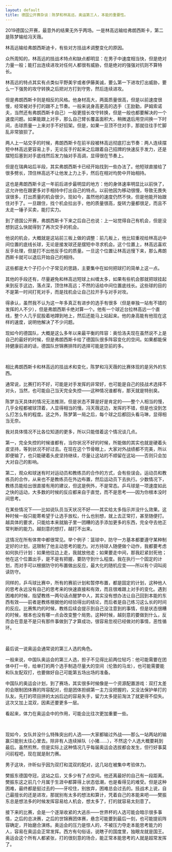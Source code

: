 ```yaml
---
layout: default
title: 德国公开赛杂谈：陈梦和林高远，奥运第三人，本能的重要性。
---
```


2019德国公开赛，最意外的结果无外乎两场。一是林高远输给弗朗西斯卡，第二是陈梦输给冯天薇。

林高远输给弗朗西斯迪卡，有些对方技战术调整变化的原因。

众所周知的，林高远的技战术特点和缺点都明显：在男子中速度相当快，但是绝对力量一般；能打出连续进攻对任何人都很有威胁，但是绝对的强强对抗则不算特长。

林高远的特点其实有点类似平野美宇或者伊藤美诚，要么第一下进攻打出威胁，要么一下强势的攻守转换之后把对方打到守势，然后连续进攻。

但是弗朗西斯卡则是相反的风格。他身材高大，两面质量很高，但是以前速度很慢，经常被对手打的跟不上节奏。一般来说身高更高的选手（王励勤，萨姆索诺夫，当然还有弗朗西斯卡自己）一般更擅长攻守转换，但是一般也都要解决的一个速度问题。如果能跟上对手，那么自己臂长覆盖面积大，稍微退后用空间换一下时间，击球质量一上来对手不好招架。但是，如果一旦顶不住对手，那就往往手忙脚乱非常狼狈了。

两人上一站交手的时候，弗朗西斯卡在前半段被林高远彻底打出节奏：两人连续摆短中林高远更容易上手，无论反手拧起来之后跟着自己招牌的快速反手发力，还是摆短后塞到对手底线然后发力抽对手高调，显得很在节奏上。

但是在瑞典站后半段，其实弗朗西斯卡已经开始找到一些办法了。他短球直接给了很多劈长，顶住林高远不让他发上力上手，然后在相对均势中开始相持。

这也是弗朗西斯卡这一年前后进步最明显的地方：他的身体速率明显比以前快了，这允许他在跟更多对手相持中打出自己的特点。以前他因为移动很慢，导致无畏失误很多，打出质量的机会很少。现如今，虽然他的速度仍然不快，但是他能开始跟住对手了。一旦跟住，找个机会拉出手，他的质量很高，旋转力量都很足，而且不太走一锤子买卖，能打实力。

到了德国公开赛，弗朗西斯卡下来之后自己也说：上一站觉得自己有机会，但是没想到这么快就得到了再次交手的机会。

他说的机会，大概就是这站前三板上做的调整：前几板上，他比较重视给林高远中间位置的底线长球，无论是接发球还是摆短中寻求机会。这个位置上，林高远喜欢反手处理，但是打不出他反手位的质量。一旦这个位置让林高远慢下来，那么弗朗西斯卡就可以退后开始自己的相持。

这些都是大个子打小个子常见的思路，主要集中在如何把球打的简单上这一点。

其他的手段还有，尽量避免和林高远短球上纠缠太多，如果有些机会那就把球挂起来到反手这边，落点深，顶住林高远；不然的话给中间位置底线长。这些球的目的不是第一时间打死对手，而是找机会让自己拉开手与对手对攻。

得承认，虽然我不认为这一年多真正有进步的选手有很多（但是单独一站有不错的发挥的人不少），但是弗朗西斯卡绝对算一个。他有一个球近台拉林高远一个直线，整个人几乎屁股着地蹲到地上，然后还能马上站起来。他的身高能有他现在这样的速度，说明他解决了不少问题。

现如今的德国队，大概是这么多年以来最平衡的阵容：奥恰洛夫现在虽然说不上是自己的最好的时候，但是弗朗西斯卡给了德国队很多阵容变化的空间。如果都能保持健康前进的话，德国队世锦赛排阵的选择可能是空前的多。

</br>

相比弗朗西斯卡和林高远的技战术和变化，陈梦和冯天薇的比赛体现的是另外的东西。

通常说，比赛打的不好，可能是对手发挥的非常好，也可能是自己的技战术选择不对头，当然，也可能自己当天完全失控——这种情况谁都有，那天就是特别臭。

陈梦当天具体的情况无法推测，但是状态不算是好是肯定的——整个人相当的慢，几乎全程都被球顶着，人显得相当的慢。冯天薇这边，发挥的不错，但是也没到怎么打怎么有的程度。这之外，陈梦第一局之后，每个球之后都回头看马琳，显得相当无奈。

我对具体情况不比各位知道的更多，所以只能借着这个情况谈几点。

第一，完全失控的时候谁都有，当你状况不好的时候，所能做的其实也就是硬着头皮坚持，等到状况不好过去。在现在这个节骨眼上，大家对外战绩都不完美，所以即便输了，也只能硬着头皮坚持继续，尽量让这站的不顺留在这站——否则只会加大对自己的影响。

第二，观众和球迷有时对运动员和教练员的合作的方式，会有些误会。运动员和教练员的合作，从来也不是教练员在外边布置，然后运动员下去执行。少数情况下，教练员能给出很直接有用的建议，但这是例外，不是常态。乒乓球是一项速度如此之快的运动，大多数的时候的反应都来自于直觉，而不是思考——因为你根本没时间思考。

在某些情况下——比如说队员当天状况不好——其实给太多指示并没什么效果。这种时候一般只能寄希望于让选手放松，什么也别想，就上去正常打，甚至随便打。越具体的要求，只能给本来就脑子里一团糟的选手添加更多的东西，完全夺去他正常判断的能力。越刻意的想打，越打不出来。

这情况在所有体育中都很常见。举个例子：篮球中，防守一方基本都要遵守某种制定好的计划，这限制了他主动思考的能力。对方持球人随便做个动作，我都要考虑如何执行计划：如果他往边上走，我就放他走；如果要走中间，那我赶紧封死他；他在这个位置出手，是不是有把握，要防守到什么程度。我在执行一个固定的计划，而对手可以根据防守的布置做出反应，最大化的随机应变——所以有个词叫阅读防守。

同样的，乒乓球比赛中，所有的赛前计划和暂停布置，都是固定的计划，这种他人的思考永远没有自己的思考来的快速直接和有效，而且很难跟上对手的变化。遇到困难的时候，指望教练一两句话点醒梦中人，其实没有想办法让自己回到本能的东西有效——前者是教练根据他的经验得出的结论，而后者是自己练习这么长的时间的反应。比赛焦灼的时候，教练后续会提示到自己没注意到的事情，但是状态很糟的时候，根本也没有哪一点会改变整个局势。这种时候，越刻意的要做到什么，反而会在意是不是只有那件事做到了才算成功，很容易忽视已经做对的事情，恶性循环。

</br>

最后说一说奥运会通常说的第三人选的角色。

一般来说，中国队奥运会的第三人选，担子不见得比前两位轻巧：他可能需要在团体中打一号，给单打的两个选手制造尽量大的空间（伦敦的马龙），也可能需要能和队友配双打，也要做好自己可能第五场出场的准备。

中国队的奥运会计划，到了赛场，其实很多时候像是一个资源配置游戏：双打太差的会限制团体赛的阵容配对，但是团体担纲第一主力没把握的，又没法保护单打的队友。先打的项目拼的太凶后边的容易失手，留力太多提前淘汰了就更得不偿失。这次又加上混双，因素还要更多一层。

看起来，体力在奥运会中的作用，可能会比往次更加重要一些。

</br>

现如今，女队并没什么特殊突出的人选——大家都输过外战——那么一站两站的输赢只能别太往心里去。除非有人连续掉队（小猪……），不然这个人选大概要耗到最后。虽然煎熬，但是实际上这种情况几乎每届奥运会选拔都会发生，但行好事莫问前程吧，现在就是耐力赛。

男子这块，许昕似乎因为双打和混双的配对，这几站在被集中考验体力。

樊振东德国夺冠，这站之后，又多少有了点空间。他还离最好的自己有一段距离。樊振东这之前几个月属于生涯中都算得上状态低潮，也是看得见的难受。但是这种困难，最终都是挺过去的——牙咬住，别放弃，困难总会过去的。技战术上说，自己最擅长的还是进攻，那就别有太多的想法和算计，凭着自己的本能来吧——樊振东总是想法多的时候发挥容易给人机会，想太多了，打的就容易太刻意了。

接下来的比赛，会是一个逐渐收紧的大逃杀——世界杯的人选可能会暗示很多事情，之后的总决赛，之后的世锦赛团体赛，悬念可能要到最后一刻，也可能提前阵容确定，开始磨合演练。奥运会的压力是惊人的，不被压力夺走本能思考能力的人，容易在奥运会正常发挥。西方有句俗话，说瞎子的国度里，独眼龙就是国王。奥运会这个所有人都紧张，打的很刻意的场合，能正常本能思考的人就是超常发挥了。











